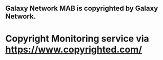 ## Galaxy Network MAB is copyrighted by Galaxy Network.
# Copyright Monitoring service via https://www.copyrighted.com/

